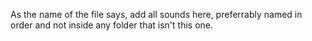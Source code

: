 As the name of the file says, add all sounds here, preferrably named in order and not inside any folder that isn't this one.
